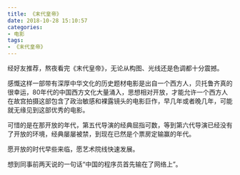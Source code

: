 ```yaml
---
title: 《末代皇帝》
date: 2018-10-28 15:10:57
categories: 
- 电影
tags:
- 《末代皇帝》
---
```


经好友推荐，熬夜看完《末代皇帝》，无论从构图、光线还是色调都十分震撼。

感慨这样一部带有深厚中华文化的历史题材电影是出自一个西方人，贝托鲁齐真的很幸运，80年代的中国西方文化大量涌入，思想相对开放，才能允许一个西方人在故宫拍摄这部包含了政治敏感和裸露镜头的电影巨作，早几年或者晚几年，可能就无缘见到这部优秀的电影。

可惜的是在那开放的年代，第五代导演的经典屈指可数，等到第六代导演已经没有了开放的环境，经典屡屡被禁，到现在已然是个票房定输赢的年代。

愿开放的时代早些来临，愿艺术院线快速发展。

想到同事前两天说的一句话“中国的程序员首先输在了网络上”。

	
	


